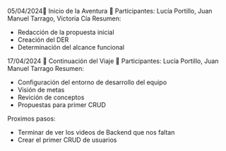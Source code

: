 05/04/2024🚀 Inicio de la Aventura 🚀
Participantes: Lucía Portillo, Juan Manuel Tarrago, Victoria Cía
Resumen:
* Redacción de la propuesta inicial
* Creación del DER
* Determinación del alcance funcional



17/04/2024 🚀 Continuación del Viaje 🚀
Participantes: Lucía Portillo, Juan Manuel Tarrago
Resumen: 
* Configuración del entorno de desarrollo del equipo
* Visión de metas
* Revición de conceptos
* Propuestas para primer CRUD

Proximos pasos:
* Terminar de ver los videos de Backend que nos faltan
* Crear el primer CRUD de usuarios
